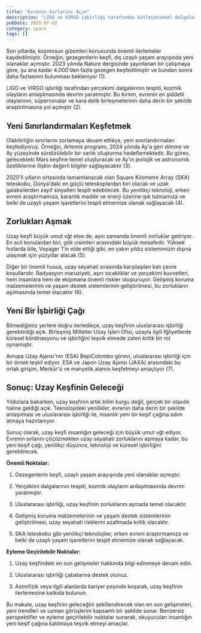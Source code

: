```yaml
---
title: "Evrenin Sırlarını Açın"
description: "LIGO ve VIRGO işbirliği tarafından kütleçekimsel dalgaların keşfi, kozmik olayların理解imizi de dev..."
pubDate: 2025-07-02
category: space
tags: []
---
```


Son yıllarda, kozmosun gizemleri konusunda önemli ilerlemeler kaydedilmiştir. Örneğin, gezegenlerin keşfi, dış uzaylı yaşam arayışında yeni olanaklar açmıştır. 2023 yılında Nature dergisinde yayınlanan bir çalışmaya göre, şu ana kadar 4.000'den fazla gezegen keşfedilmiştir ve bundan sonra daha fazlasının bulunması bekleniyor (1).

LIGO ve VIRGO işbirliği tarafından yerçekimi dalgalarının tespiti, kozmik olayların anlaşılmasında devrim yaratmıştır. Bu kırılım, evrenin en şiddetli olaylarının, süpernovalar ve kara delik birleşmelerinin daha derin bir şekilde araştırılmasına yol açmıştır (2).

## **Yeni Sınırlandırmaları Keşfetmek**

Olabilirliğin sınırlarını zorlamaya devam ettikçe, yeni sınırlandırmaları keşfediyoruz. Örneğin, Artemis programı, 2024 yılında Ay'a geri dönme ve Ay yüzeyinde sürdürülebilir bir varlık oluşturma hedeflemektedir. Bu görev, gelecekteki Mars keşfine temel oluşturacak ve Ay'ın jeolojik ve astronomik özelliklerine ilişkin değerli bilgiler sağlayacaktır (3).

2020'li yılların ortasında tamamlanacak olan Square Kilometre Array (SKA) teleskobu, Dünya'daki en güçlü teleskoplardan biri olacak ve uzak galaksilerden zayıf sinyalleri tespit edebilecek. Bu yenilikçi teknoloji, erken evreni araştırmamıza, karanlık madde ve enerji üzerine ışık tutmamıza ve belki de uzaylı yaşam işaretlerini tespit etmemize olanak sağlayacak (4).

## **Zorlukları Aşmak**

Uzay keşfi büyük umut vğt etse de, aynı zamanda önemli zorluklar getiriyor. En acil konulardan biri, gök cisimleri arasındaki büyük mesafedir. Yüksek hızlarda bile, Voyager 1'in elde ettiği gibi, en yakın yıldız sistemimizin dışına ulaşmak için yüzyıllar alacak (5).

Diğer bir önemli husus, uzay seyahati sırasında karşılaşılan katı çevre koşullarıdır. Radyasyon maruziyeti, aşırı sıcaklıklar ve yerçekimi kuvvetleri, hem insanlara hem de ekipmana önemli riskler oluşturuyor. Gelişmiş koruma malzemelerinin ve yaşam destek sistemlerinin geliştirilmesi, bu zorlukların aşılmasında temel olacaktır (6).

## **Yeni Bir İşbirliği Çağı**

Bilmediğimiz yerlere doğru ilerledikçe, uzay keşfinin uluslararası işbirliği gerektirdiği açık. Birleşmiş Milletler Uzay İşleri Ofisi, uzayla ilgili fğliyetlerde küresel kördinasyonu ve işbirliğini teşvik etmede zaten kritik bir rol oynamıştır.

Avrupa Uzay Ajansı'nın (ESA) BepiColombo görevi, uluslararası işbirliği için bir örnek teşkil ediyor. ESA ve Japon Uzay Ajansı (JAXA) arasındaki bu ortak girişim, Merkür'ü ve manyetik alanını keşfetmeyi amaçlıyor (7).

## **Sonuç: Uzay Keşfinin Geleceği**

Yıldızlara bakarken, uzay keşfinin artık bilim kurgu değil, gerçek bir olasılık haline geldiği açık. Teknolojideki yenilikler, evrenin daha derin bir şekilde anlaşılması ve uluslararası işbirliği ile, insanlık yeni bir keşif çağına adım atmaya hazırlanıyor.

Sonuç olarak, uzay keşfi insanlığın geleceği için büyük umut vğt ediyor. Evrenin sırlarını çöçözmekten uzay seyahati zorluklarını aşmaya kadar, bu yeni keşif çağı, yenilikçi düşünce, teknoloji ve küresel işbirliğini gerektirecek.

**Önemli Noktalar:**

1. Gezegenlerin keşfi, uzaylı yaşam arayışında yeni olanaklar açmıştır.

2. Yerçekimi dalgalarının tespiti, kozmik olayların anlaşılmasında devrim yaratmıştır.

3. Uluslararası işbirliği, uzay keşfinin zorluklarını aşmada temel olacaktır.

4. Gelişmiş koruma malzemelerinin ve yaşam destek sistemlerinin geliştirilmesi, uzay seyahati risklerini azaltmada kritik olacaktır.

5. SKA teleskobu gibi yenilikçi teknolojiler, erken evreni araştırmamıza ve belki de uzaylı yaşam işaretlerini tespit etmemize olanak sağlayacak.

**Eyleme Geçirilebilir Noktalar:**

1. Uzay keşfindeki en son gelişmeler hakkında bilgi edinmeye devam edin.

2. Uluslararası işbirliği çabalarına destek olunuz.

3. Astrofizik veya ilgili alanlarda kariyer peşinde koşarak, uzay keşfinin ilerlemesine katkıda bulunun.

Bu makale, uzay keşfinin geleceğini şekillendirecek olan en son gelişmeleri, yeni trendleri ve uzman görüşlerini kapsamlı bir şekilde sunar. Benzersiz perspektifler ve eyleme geçirilebilir noktalar sunarak, okuyucuları insanlığın yeni keşif çağına katılmaya teşvik etmeyi amaçlar.